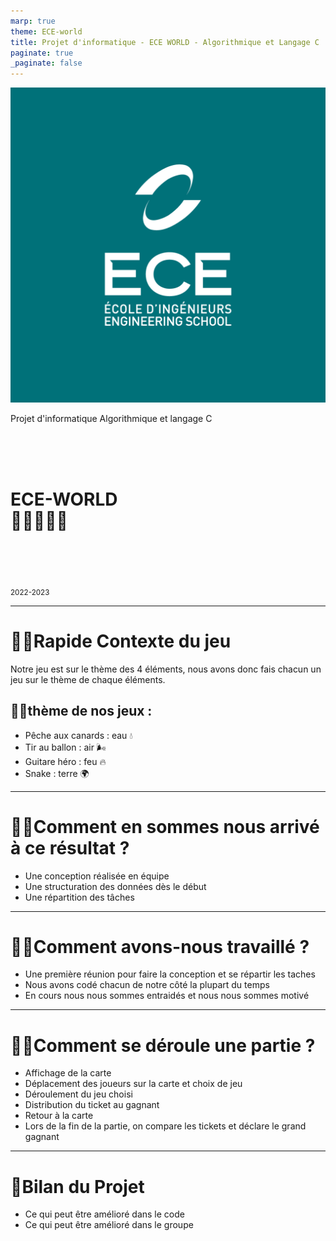```yaml
---
marp: true
theme: ECE-world
title: Projet d'informatique - ECE WORLD - Algorithmique et Langage C
paginate: true
_paginate: false
---
```


<!--
# Style lead only for this slide
_class: lead
-->

![bg left](./images/fond_ece.png)


Projet d'informatique
Algorithmique et langage C

<br><br><br>

# ECE-WORLD<br> 🎪🦆🎈🎸🐍

<br><br><br>

<sub>2022-2023</sub>

---

# 👨‍💻Rapide Contexte du jeu

Notre jeu est sur le thème des 4 éléments, nous avons donc fais chacun un jeu sur le thème de chaque éléments. 

## 👩‍💻thème de nos jeux : 

- Pêche aux canards : eau 💧
- Tir au ballon : air 🌬️
- Guitare héro : feu 🔥
- Snake : terre 🌍

---

# 👨‍💻Comment en sommes nous arrivé à ce résultat ?

- Une conception réalisée en équipe
- Une structuration des données dès le début 
- Une répartition des tâches

---
# 👩‍💻Comment avons-nous travaillé ?

- Une première réunion pour faire la conception et se répartir les taches
- Nous avons codé chacun de notre côté la plupart du temps
- En cours nous nous sommes entraidés et nous nous sommes motivé


---
# 👨‍💻Comment se déroule une partie ?

- Affichage de la carte
- Déplacement des joueurs sur la carte et choix de jeu
- Déroulement du jeu choisi
- Distribution du ticket au gagnant
- Retour à la carte
- Lors de la fin de la partie, on compare les tickets et déclare le grand gagnant

---
# 🕺Bilan du Projet

- Ce qui peut être amélioré dans le code
- Ce qui peut être amélioré dans le groupe